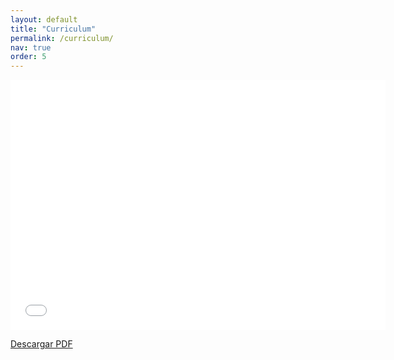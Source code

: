 ```yaml
---
layout: default
title: "Curriculum"
permalink: /curriculum/
nav: true
order: 5
---
```


<!-- Visualizar el PDF -->
<embed src="ruta-al-archivo.pdf" type="application/pdf" width="600" height="400">
<!-- O usar un iframe -->
<!-- <iframe src="ruta-al-archivo.pdf" width="600" height="400"></iframe> -->
<!-- Enlace para descargar el PDF -->
<p><a href="ruta-al-archivo.pdf" download="javiersainzcv.pdf">Descargar PDF</a></p>
